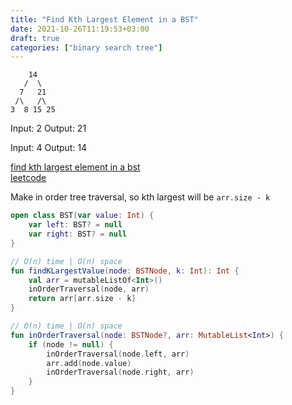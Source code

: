 ```yaml
---
title: "Find Kth Largest Element in a BST"
date: 2021-10-26T11:19:53+03:00
draft: true
categories: ["binary search tree"]
---
```


        14
       /  \
      7   21
     /\   /\
    3  8 15 25

Input: 2
Output: 21

Input: 4
Output: 14

[find kth largest element in a bst](https://github.com/solairerove/algs4-leprosorium/blob/master/src/main/kotlin/com/github/solairerove/algs4/leprosorium/binary_search_tree/FindKthLargestElementInABST.kt) \
[leetcode](https://leetcode.com/problems/kth-smallest-element-in-a-bst/)

Make in order tree traversal, so kth largest will be `arr.size - k`

```kotlin
open class BST(var value: Int) {
    var left: BST? = null
    var right: BST? = null
}

// O(n) time | O(n) space
fun findKLargestValue(node: BSTNode, k: Int): Int {
    val arr = mutableListOf<Int>()
    inOrderTraversal(node, arr)
    return arr[arr.size - k]
}

// O(n) time | O(n) space
fun inOrderTraversal(node: BSTNode?, arr: MutableList<Int>) {
    if (node != null) {
        inOrderTraversal(node.left, arr)
        arr.add(node.value)
        inOrderTraversal(node.right, arr)
    }
}
```
